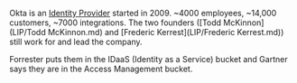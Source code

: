 Okta is an [Identity Provider](LIP/IdP.md) started in 2009. ~4000 employees, ~14,000 customers, ~7000 integrations. The two founders ([Todd McKinnon](LIP/Todd McKinnon.md) and [Frederic Kerrest](LIP/Frederic Kerrest.md)) still work for and lead the company.

Forrester puts them in the IDaaS (Identity as a Service) bucket and Gartner says they are in the Access Management bucket. 